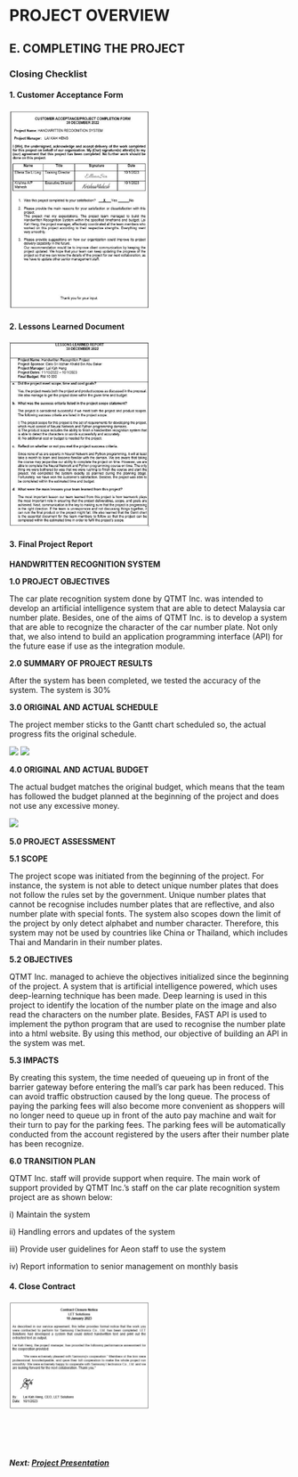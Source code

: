 # PROJECT OVERVIEW

## E. COMPLETING THE PROJECT
### Closing Checklist

#### 1. Customer Acceptance Form
<img src="assets/closing/customer_acceptance.JPG" width="50%">

#### 2. Lessons Learned Document
<img src="assets/closing/lessons_learned.JPG" width="50%">

#### 3. Final Project Report
**HANDWRITTEN RECOGNITION SYSTEM**

**1.0 PROJECT OBJECTIVES**

The car plate recognition system done by QTMT Inc. was intended to develop an artificial intelligence system that are able to detect Malaysia car number plate. Besides, one of the aims of QTMT Inc. is to develop a system that are able to recognize the character of the car number plate. Not only that, we also intend to build an application programming interface (API) for the future ease if use as the integration module.

**2.0 SUMMARY OF PROJECT RESULTS**

After the system has been completed, we tested the accuracy of the system. The system is 30%

**3.0 ORIGINAL AND ACTUAL SCHEDULE**

The project member sticks to the Gantt chart scheduled so, the actual progress fits the original schedule.

<img src="assets/planning/WBS1.png" width="100%">
<img src="assets/planning/WBS2.png" width="100%">

**4.0 ORIGINAL AND ACTUAL BUDGET**

The actual budget matches the original budget, which means that the team has followed the budget planned at the beginning of the project and does not use any excessive money.

<img src="assets/closing/budget.PNG" width="100%">

**5.0 PROJECT ASSESSMENT**

**5.1 SCOPE**

The project scope was initiated from the beginning of the project. For instance, the system is not able to detect unique number plates that does not follow the rules set by the government. Unique number plates that cannot be recognise includes number plates that are reflective, and also number plate with special fonts. The system also scopes down the limit of the project by only detect alphabet and number character. Therefore, this system may not be used by countries like China or Thailand, which includes Thai and Mandarin in their number plates.

**5.2 OBJECTIVES**

QTMT Inc. managed to achieve the objectives initialized since the beginning of the project. A system that is artificial intelligence powered, which uses deep-learning technique has been made. Deep learning is used in this project to identify the location of the number plate on the image and also read the characters on the number plate. 
Besides, FAST API is used to implement the python program that are used to recognise the number plate into a html website. By using this method, our objective of building an API in the system was met.

**5.3 IMPACTS**

By creating this system, the time needed of queueing up in front of the barrier gateway before entering the mall’s car park has been reduced. This can avoid traffic obstruction caused by the long queue. The process of paying the parking fees will also become more convenient as shoppers will no longer need to queue up in front of the auto pay machine and wait for their turn to pay for the parking fees. The parking fees will be automatically conducted from the account registered by the users after their number plate has been recognize. 

**6.0 TRANSITION PLAN**

QTMT Inc. staff will provide support when require. The main work of support provided by QTMT Inc.’s staff on the car plate recognition system project are as shown below:

i) Maintain the system

ii) Handling errors and updates of the system

iii) Provide user guidelines for Aeon staff to use the system

iv) Report information to senior management on monthly basis

#### 4. Close Contract

<img src="assets/closing/close_contract.JPG" width="50%">


<br><br><br>
##### Next: [Project Presentation](F-PROJECT_PRESENTATION.md)

